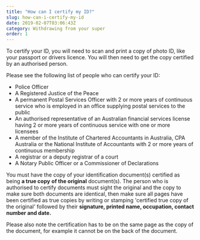 ```yaml
---
title: "How can I certify my ID?"
slug: how-can-i-certify-my-id
date: 2019-02-07T03:06:43Z
category: Withdrawing from your super
order: 1
---
```


To certify your ID, you will need to scan and print a copy of photo ID, like your passport or drivers licence. You will then need to get the copy certified by an authorised person.

Please see the following list of people who can certify your ID:

*   Police Officer
*   A Registered Justice of the Peace
*   A permanent Postal Services Officer with 2 or more years of continuous service who is employed in an office supplying postal services to the public
*   An authorised representative of an Australian financial services license having 2 or more years of continuous service with one or more licensees
*   A member of the Institute of Chartered Accountants in Australia, CPA Australia or the National Institute of Accountants with 2 or more years of continuous membership
*   A registrar or a deputy registrar of a court
*   A Notary Public Officer or a Commissioner of Declarations

You must have the copy of your identification document(s) certified as being **a true copy** **of the original** document(s). The person who is authorised to certify documents must sight the original and the copy to make sure both documents are identical, then make sure all pages have been certified as true copies by writing or stamping 'certified true copy of the original' followed by their **signature, printed name, occupation, contact number and date.** 

Please also note the certification has to be on the same page as the copy of the document, for example it cannot be on the back of the document.
